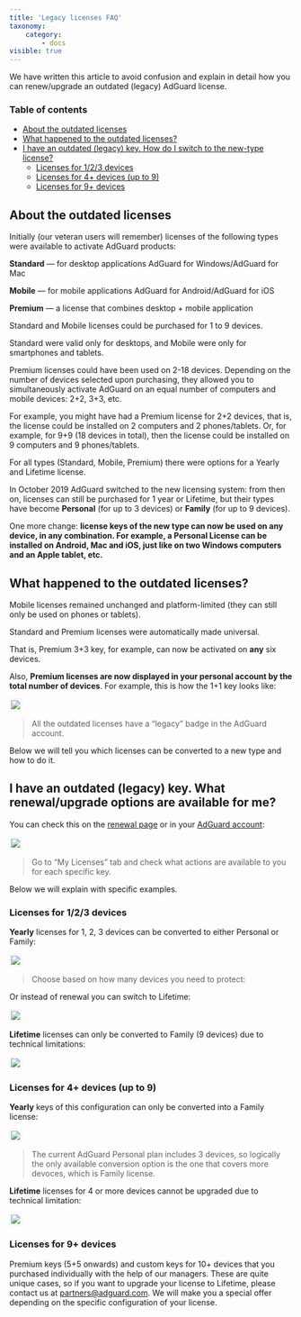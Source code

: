 ```yaml
---
title: 'Legacy licenses FAQ'
taxonomy:
    category:
        - docs
visible: true
---
```


We have written this article to avoid confusion and explain in detail how you can renew/upgrade an outdated (legacy) AdGuard license.

### Table of contents

* [About the outdated licenses](#about)<br>
* [What happened to the outdated licenses?](#what-happened)<br>
* [I have an outdated (legacy) key. How do I switch to the new-type license?](#switch)<br>
   * [Licenses for 1/2/3 devices](#1-2-3)<br> 
   * [Licenses for 4+ devices (up to 9)](#4-9)<br>
   * [Licenses for 9+ devices](#9-and-more)

<a name="about"></a>
## About the outdated licenses
Initially (our veteran users will remember) licenses of the following types were available to activate AdGuard products:

**Standard** — for desktop applications AdGuard for Windows/AdGuard for Mac

**Mobile** — for mobile applications AdGuard for Android/AdGuard for iOS

**Premium** — a license that combines desktop + mobile application

Standard and Mobile licenses could be purchased for 1 to 9 devices. 

Standard were valid only for desktops, and Mobile were only for smartphones and tablets.

Premium licenses could have been used on 2-18 devices. Depending on the number of devices selected upon purchasing, they allowed you to simultaneously activate AdGuard on an equal number of computers and mobile devices: 2+2, 3+3, etc.

For example, you might have had a Premium license for 2+2 devices, that is, the license could be installed on 2 computers and 2 phones/tablets. Or, for example, for 9+9 (18 devices in total), then the license could be installed on 9 computers and 9 phones/tablets.

For all types (Standard, Mobile, Premium) there were options for a Yearly and Lifetime license.

In October 2019 AdGuard switched to the new licensing system: from then on, licenses can still be purchased for 1 year or Lifetime, but their types have become **Personal** (for up to 3 devices) or **Family** (for up to 9 devices).

One more change: **license keys of the new type can now be used on any device, in any combination. For example, a Personal License can be installed on Android, Mac and iOS, just like on two Windows computers and an Apple tablet, etc.**

<a name="what-happened"></a>
## What happened to the outdated licenses?

Mobile licenses remained unchanged and platform-limited (they can still only be used on phones or tablets).

Standard and Premium licenses were automatically made universal.

That is, Premium 3+3 key, for example, can now be activated on **any** six devices.

Also, **Premium licenses are now displayed in your personal account by the total number of devices**. For example, this is how the 1+1 key looks like:

<img src="https://cdn.adguard.com/public/Adguard/kb/newscreenshots/En/General/legacy-licenses/1.outdatedlicenses_en.png" style="border: 1px solid #efefef; max-width: 600px; padding: 2px;">

>All the outdated licenses have a “legacy” badge in the AdGuard account. 

Below we will tell you which licenses can be converted to a new type and how to do it.

<a name="switch"></a>
## I have an outdated (legacy) key. What renewal/upgrade options are available for me?

You can check this on the [renewal page](https://adguard.com/renew.html) or in your [AdGuard account](https://my.adguard.com/main.html):

<img src="https://cdn.adguard.com/public/Adguard/kb/newscreenshots/En/General/legacy-licenses/2.switch_en.png" style="border: 1px solid #efefef; max-width: 600px; padding: 2px;">

>Go to “My Licenses” tab and check what actions are available to you for each specific key.

Below we will explain with specific examples.

<a name="1-2-3"></a>
### Licenses for 1/2/3 devices
**Yearly** licenses for 1, 2, 3 devices can be converted to either Personal or Family:

<img src="https://cdn.adguard.com/public/Adguard/kb/newscreenshots/En/General/legacy-licenses/3.yearly_en.png" style="border: 1px solid #efefef; max-width: 600px; padding: 2px;">

>Choose based on how many devices you need to protect:

Or instead of renewal you can switch to Lifetime:

<img src="https://cdn.adguard.com/public/Adguard/kb/newscreenshots/En/General/legacy-licenses/4.lifetime_en.png" style="border: 1px solid #efefef; max-width: 600px; padding: 2px;">

**Lifetime** licenses can only be converted to Family (9 devices) due to technical limitations:

<img src="https://cdn.adguard.com/public/Adguard/kb/newscreenshots/En/General/legacy-licenses/5.lifetimeupgrade_en.png" style="border: 1px solid #efefef; max-width: 600px; padding: 2px;">

<a name="4-9"></a>
### Licenses for 4+ devices (up to 9)
**Yearly** keys of this configuration can only be converted into a Family license:

<img src="https://cdn.adguard.com/public/Adguard/kb/newscreenshots/En/General/legacy-licenses/6.yearly4+devices_en.png" style="border: 1px solid #efefef; max-width: 600px; padding: 2px;">

>The current AdGuard Personal plan includes 3 devices, so logically the only available conversion option is the one that covers more devoces, which is Family license.

**Lifetime** licenses for 4 or more devices cannot be upgraded due to technical limitation:

<img src="https://cdn.adguard.com/public/Adguard/kb/newscreenshots/En/General/legacy-licenses/7.lifetime4+devices_en.png" style="border: 1px solid #efefef; max-width: 600px; padding: 2px;">

<a name="9-and-more"></a>
### Licenses for 9+ devices
Premium keys (5+5 onwards) and custom keys for 10+ devices that you purchased individually with the help of our managers.
These are quite unique cases, so if you want to upgrade your license to Lifetime, please contact us at partners@adguard.com. We will make you a special offer depending on the specific configuration of your license.
